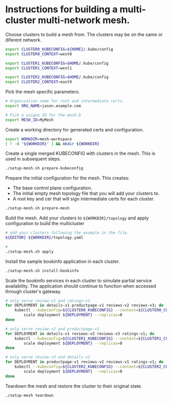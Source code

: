
# Instructions for building a multi-cluster multi-network mesh.

Choose clusters to build a mesh from. The clusters may be on the same or
diferent network.

```bash
export CLUSTER0_KUBECONFIG=${HOME}/.kube/config
export CLUSTER0_CONTEXT=west0

export CLUSTER1_KUBECONFIG=$HOME/.kube/config
export CLUSTER1_CONTEXT=west1

export CLUSTER2_KUBECONFIG=$HOME/.kube/config
export CLUSTER2_CONTEXT=east0
```

Pick the mesh specific parameters.

```bash
# Organization name for root and intermediate certs.
export ORG_NAME=jason.example.com

# Pick a unique ID for the mesh.b
export MESH_ID=MyMesh
```

Create a working directory for generated certs and configuration.

```bash
export WORKDIR=mesh-workspace
[ ! -d "${WORKDIR}" ] && mkdir ${WORKDIR}
```

Create a single merged KUBECONFIG with clusters in the mesh. This is used in
subsequent steps.

```bash
./setup-mesh.sh prepare-kubeconfig
```

Prepare the initial configuration for the mesh. This creates:

* The base control plane configuration.
* The initial empty mesh topology file that you will add your clusters to.
* A root key and cer that will sign intermediate certs for each cluster.

```bash
./setup-mesh.sh prepare-mesh
```

Build the mesh. Add your clusters to `${WORKDIR}/topology` and apply
configuration to build the multicluster

```bash
# add your clusters following the example in the file.
${EDITOR} ${WORKDIR}/topology.yaml

#
./setup-mesh.sh apply
```

Install the sample bookinfo application in each cluster.

```bash
./setup-mesh.sh install-bookinfo
```

Scale the bookinfo services in each cluster to simulate partial service
availability. The application should continue to function when accessed through
cluster's gateway.

```bash
# only serve review-v1 and ratings-v1
for DEPLOYMENT in details-v1 productpage-v1 reviews-v2 reviews-v3; do
    kubectl --kubeconfig=${CLUSTER0_KUBECONFIG} --context=${CLUSTER0_CONTEXT} \
        scale deployment ${DEPLOYMENT} --replicas=0
done

# only serve review-v2 and productpage-v1
for DEPLOYMENT in details-v1 reviews-v2 reviews-v3 ratings-v1; do
    kubectl --kubeconfig=${CLUSTER1_KUBECONFIG} --context=${CLUSTER1_CONTEXT} \
        scale deployment ${DEPLOYMENT} --replicas=0
done

# only serve review-v3 and details-v1
for DEPLOYMENT in productpage-v1 reviews-v2 reviews-v1 ratings-v1; do
    kubectl --kubeconfig=${CLUSTER2_KUBECONFIG} --context=${CLUSTER2_CONTEXT} \
        scale deployment ${DEPLOYMENT} --replicas=0
done
```

Teardown the mesh and restore the cluster to their original state.

```bash
./setup-mesh teardown
```
